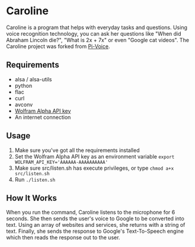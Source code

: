 Caroline
========

Caroline is a program that helps with everyday tasks and questions. Using voice recognition technology, you can ask her questions like "When did Abraham Lincoln die?", "What is 2x + 7x" or even "Google cat videos". The Caroline project was forked from [Pi-Voice](https://github.com/rob-mccann/Pi-Voice).

Requirements
------------
- alsa / alsa-utils 
- python
- flac
- curl
- avconv
- [Wolfram Alpha API key](http://products.wolframalpha.com/developers/)
- An internet connection

Usage
-----
1. Make sure you've got all the requirements installed
2. Set the Wolfram Alpha API key as an environment variable ```export WOLFRAM_API_KEY='AAAAAA-AAAAAAAAAA'```
3. Make sure src/listen.sh has execute privileges, or type ```chmod a+x src/listen.sh```
3. Run ```./listen.sh```

How It Works
------------
When you run the command, Caroline listens to the microphone for 6 seconds. She then sends the user's voice to Google to be converted into text. Using an array of websites and services, she returns with a string of text. Finally, she sends the response to Google's Text-To-Speech engine which then reads the response out to the user.